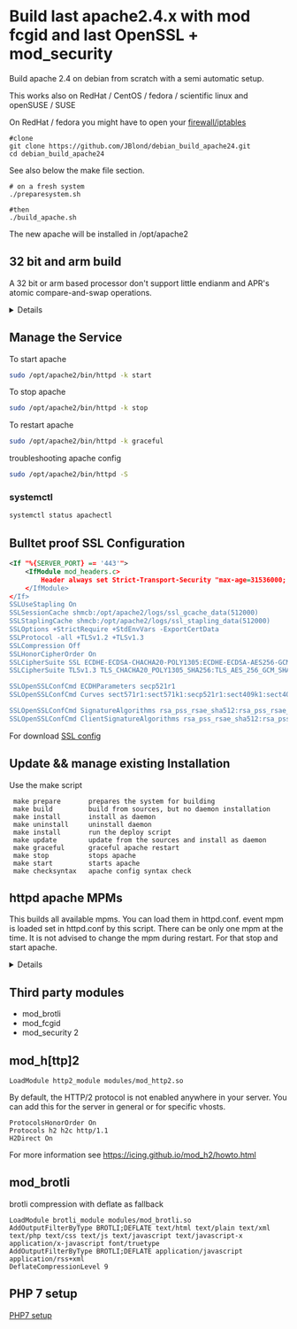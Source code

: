 # Build last apache2.4.x with mod fcgid and last OpenSSL + mod_security

Build apache 2.4 on debian from scratch with a semi automatic setup.

This works also on RedHat / CentOS / fedora / scientific linux and openSUSE / SUSE

On RedHat / fedora you might have to open your [firewall/iptables](readhat_firewall.md) 

```
#clone
git clone https://github.com/JBlond/debian_build_apache24.git
cd debian_build_apache24
```

See also below the make file section.

```
# on a fresh system
./preparesystem.sh

#then
./build_apache.sh
```

The new apache will be installed in /opt/apache2

## 32 bit and arm build

A 32 bit or arm based processor don't support little endianm and APR's atomic compare-and-swap operations.

<details><summery></summery><br>

### OpenSSL
enable-ec_nistp_64_gcc_128: Use on little endian platforms when GCC supports `__uint128_t`. ECDH is about 2 to 4 times faster. Not enabled by default because Configure can't determine it. Enable it if your compiler defines `__SIZEOF_INT128__`, the CPU is little endian and it tolerates unaligned data access. 

### Event MPM
Event MPM depends on APR's atomic compare-and-swap operations for thread synchronization (`--enable-nonportable-atomics=yes`). This will cause APR to implement atomic operations using efficient opcodes not available in older CPUs.
</details>

## Manage the Service

To start apache

```BASH
sudo /opt/apache2/bin/httpd -k start
```

To stop apache

```BASH
sudo /opt/apache2/bin/httpd -k stop
```

To restart apache

```BASH
sudo /opt/apache2/bin/httpd -k graceful
```

troubleshooting apache config

```BASH
sudo /opt/apache2/bin/httpd -S
```

### systemctl

```BASH
systemctl status apachectl
```

## Bulltet proof SSL Configuration

```XML
<If "%{SERVER_PORT} == '443'">
    <IfModule mod_headers.c>
        Header always set Strict-Transport-Security "max-age=31536000; preload"
    </IfModule>
</If>
SSLUseStapling On
SSLSessionCache shmcb:/opt/apache2/logs/ssl_gcache_data(512000)
SSLStaplingCache shmcb:/opt/apache2/logs/ssl_stapling_data(512000)
SSLOptions +StrictRequire +StdEnvVars -ExportCertData
SSLProtocol -all +TLSv1.2 +TLSv1.3
SSLCompression Off
SSLHonorCipherOrder On
SSLCipherSuite SSL ECDHE-ECDSA-CHACHA20-POLY1305:ECDHE-ECDSA-AES256-GCM-SHA384:ECDHE-RSA-CHACHA20-POLY1305:ECDHE-RSA-AES256-GCM-SHA384
SSLCipherSuite TLSv1.3 TLS_CHACHA20_POLY1305_SHA256:TLS_AES_256_GCM_SHA384

SSLOpenSSLConfCmd ECDHParameters secp521r1
SSLOpenSSLConfCmd Curves sect571r1:sect571k1:secp521r1:sect409k1:sect409r1:secp384r1

SSLOpenSSLConfCmd SignatureAlgorithms rsa_pss_rsae_sha512:rsa_pss_rsae_sha256:ECDSA+SHA512:ECDSA+SHA256:RSA+SHA512:RSA+SHA256
SSLOpenSSLConfCmd ClientSignatureAlgorithms rsa_pss_rsae_sha512:rsa_pss_rsae_sha256:ECDSA+SHA512:ECDSA+SHA256:RSA+SHA512:RSA+SHA256
```
For download [SSL config](https://raw.githubusercontent.com/JBlond/debian_build_apache24/master/ssl.conf)

## Update && manage existing Installation

Use the make script

```
 make prepare       prepares the system for building
 make build         build from sources, but no daemon installation
 make install       install as daemon
 make uninstall     uninstall daemon
 make install       run the deploy script
 make update        update from the sources and install as daemon
 make graceful      graceful apache restart
 make stop          stops apache
 make start         starts apache
 make checksyntax   apache config syntax check
```

## httpd apache MPMs

This builds all available mpms. You can load them in httpd.conf. event mpm is loaded set in httpd.conf by this script. There can be only one mpm at the time. It is not advised to change the mpm during restart. For that stop and start apache.

<details><summery>Local the MPM's</summery><br>

```
LoadModule mpm_event_module modues/mod_mpm_event.so
```

```
LoadModule mpm_worker_module modues/mod_mpm_worker.so
```

```
LoadModule mpm_prefork_module modues/mod_mpm_prefork.so
```
</details>

## Third party modules

- mod_brotli
- mod_fcgid
- mod_security 2

## mod_h[ttp]2

```
LoadModule http2_module modules/mod_http2.so
```

By default, the HTTP/2 protocol is not enabled anywhere in your server.
You can add this for the server in general or for specific vhosts.

```
ProtocolsHonorOrder On
Protocols h2 h2c http/1.1
H2Direct On 
```

For more information see https://icing.github.io/mod_h2/howto.html

## mod_brotli

brotli compression with deflate as fallback

```
LoadModule brotli_module modules/mod_brotli.so
AddOutputFilterByType BROTLI;DEFLATE text/html text/plain text/xml text/php text/css text/js text/javascript text/javascript-x application/x-javascript font/truetype
AddOutputFilterByType BROTLI;DEFLATE application/javascript application/rss+xml
DeflateCompressionLevel 9
```

## PHP 7 setup
[PHP7 setup](php7.md)
